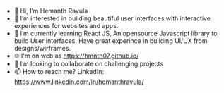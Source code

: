 - 👋 Hi, I’m Hemanth Ravula
- 👀 I’m interested in building beautiful user interfaces with interactive experiences for websites and apps.
- 🌱 I’m currently learning React JS, An opensource Javascript library to build User interfaces. Have great experince in building UI/UX from designs/wirframes.
- 🌐 I'm on web as https://hmnth07.github.io/ 
- 💞️ I’m looking to collaborate on challenging projects
- 📫 How to reach me? LinkedIn: https://www.linkedin.com/in/hemanthravula/

<!---
hmnth07/hmnth07 is a ✨ special ✨ repository because its `README.md` (this file) appears on your GitHub profile.
You can click the Preview link to take a look at your changes.
--->
